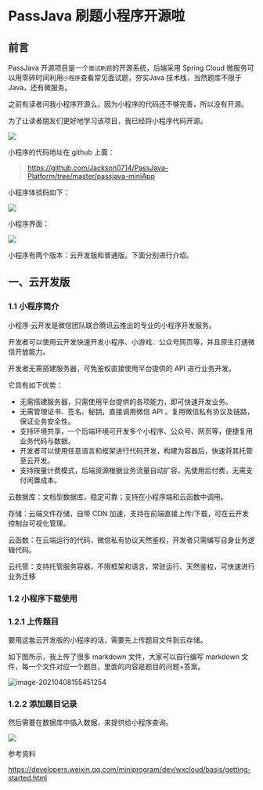 # PassJava 刷题小程序开源啦

## 前言

PassJava 开源项目是一个`面试刷题`的开源系统，后端采用 Spring Cloud 微服务可以用零碎时间利用`小程序`查看常见面试题，夯实Java 技术栈，当然题库不限于 Java，还有微服务。

之前有读者问我小程序开源么，因为小程序的代码还不够完善，所以没有开源。

为了让读者朋友们更好地学习该项目，我已经将小程序代码开源。

![](http://cdn.jayh.club/uPic/image-20210408151208528.png)

小程序的代码地址在 github 上面：

> https://github.com/Jackson0714/PassJava-Platform/tree/master/passjava-miniApp

小程序体验码如下：

![](http://cdn.jayh.club/uPic/687474703a2f2f63646e2e6a6179682e636c75622f626c6f672f32303230303430352f696b386834554974646e53412e6a70673f696d616765736c696d.jpeg)

小程序界面：

![](http://cdn.jayh.club/uPic/687474703a2f2f63646e2e6a6179682e636c75622f626c6f672f32303230303430352f706a664a4e66756958566e462e676966.gif)

小程序有两个版本：云开发版和普通版。下面分别进行介绍。

## 一、云开发版

### 1.1 小程序简介

小程序·云开发是微信团队联合腾讯云推出的专业的小程序开发服务。

开发者可以使用云开发快速开发小程序、小游戏、公众号网页等，并且原生打通微信开放能力。

开发者无需搭建服务器，可免鉴权直接使用平台提供的 API 进行业务开发。

它具有如下优势：

- 无需搭建服务器，只需使用平台提供的各项能力，即可快速开发业务。
- 无需管理证书、签名、秘钥，直接调用微信 API 。复用微信私有协议及链路，保证业务安全性。
- 支持环境共享，一个后端环境可开发多个小程序、公众号、网页等，便捷复用业务代码与数据。
- 开发者可以使用任意语言和框架进行代码开发，构建为容器后，快速将其托管至云开发。
- 支持按量计费模式，后端资源根据业务流量自动扩容，先使用后付费，无需支付闲置成本。

云数据库：文档型数据库，稳定可靠；支持在小程序端和云函数中调用。

存储：云端文件存储，自带 CDN 加速，支持在前端直接上传/下载，可在云开发控制台可视化管理。

云函数：在云端运行的代码，微信私有协议天然鉴权，开发者只需编写自身业务逻辑代码。

云托管：支持托管服务容器，不限框架和语言，常驻运行、天然鉴权，可快速进行业务迁移

### 1.2 小程序下载使用

### 1.2.1 上传题目

要用这套云开发版的小程序的话，需要先上传题目文件到云存储。

如下图所示，我上传了很多 markdown 文件，大家可以自行编写 markdown 文件，每一个文件对应一个题目，里面的内容是题目的问题+答案。

![image-20210408155451254](http://cdn.jayh.club/uPic/image-20210408155451254.png)

### 1.2.2 添加题目记录

然后需要在数据库中插入数据，来提供给小程序查询。



![](http://cdn.jayh.club/uPic/image-20210408171322177.png)





参考资料

https://developers.weixin.qq.com/miniprogram/dev/wxcloud/basis/getting-started.html